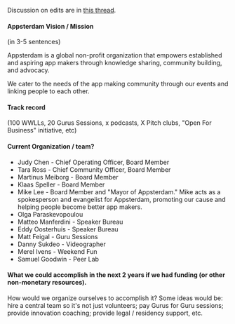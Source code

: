 Discussion on edits are in [this thread](https://github.com/Appsterdam/open/issues/39).

#### Appsterdam Vision / Mission 
(in 3-5 sentences)

Appsterdam is a global non-profit organization that empowers established and aspiring app makers through knowledge sharing, community building, and advocacy.

We cater to the needs of the app making community through our events and linking people to each other.

#### Track record 
(100 WWLLs, 20 Gurus Sessions, x podcasts, X Pitch clubs, "Open For Business" initiative, etc)

#### Current Organization / team?
* Judy Chen - Chief Operating Officer, Board Member
* Tara Ross - Chief Community Officer, Board Member
* Martinus Meiborg - Board Member
* Klaas Speller - Board Member
* Mike Lee - Board Member and "Mayor of Appsterdam." Mike acts as a spokesperson and evangelist for Appsterdam, promoting our cause and helping people become better app makers.
* Olga Paraskevopoulou
* Matteo Manferdini - Speaker Bureau
* Eddy Oosterhuis - Speaker Bureau
* Matt Feigal - Guru Sessions
* Danny Sukdeo - Videographer
* Merel Ivens - Weekend Fun
* Samuel Goodwin - Peer Lab

#### What we could accomplish in the next 2 years if we had funding (or other non-monetary resources). 
How would we organize ourselves to accomplish it? Some ideas would be: hire a central team so it's not just volunteers; pay Gurus for Guru sessions; provide innovation coaching; provide legal / residency support, etc.

